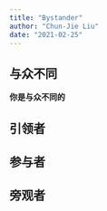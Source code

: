 ```yaml
---
title: "Bystander"
author: "Chun-Jie Liu"
date: "2021-02-25"
---
```




## 与众不同

**你是与众不同的**

## 引领者

## 参与者

## 旁观者

